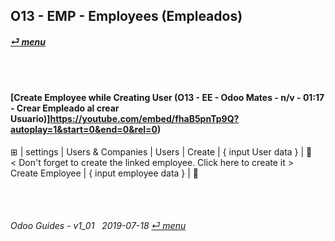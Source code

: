 ## O13 - EMP - Employees (Empleados)
#### [_&#x23CE; menu_](/o13/ee/o13-ee-guides_menu.md)  

<br><br>
#### [Create Employee while Creating User (O13 - EE - Odoo Mates - n/v - 01:17 - Crear Empleado al crear Usuario)]https://youtube.com/embed/fhaB5pnTp9Q?autoplay=1&start=0&end=0&rel=0)<br>
&#x229E; | settings | Users & Companies | Users | Create | { input User data } | &#x1F4BE;  
< Don't forget to create the linked employee. Click here to create it >  
Create Employee | { input employee data } | &#x1F4BE;  

<br><br>
###### Odoo Guides - v1_01 &nbsp; 2019-07-18  [_&#x23CE; menu_](/o13/ee/o13-ee-guides_menu.md)  
